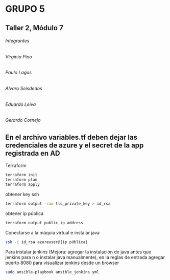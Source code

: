 # GRUPO 5
## Taller 2, Módulo 7
###### Integrantes
###### Virginia Pino
###### Paulo Lagos
###### Alvaro Seisdedos
###### Eduardo Leiva
###### Gerardo Cornejo

## En el archivo variables.tf deben dejar las credenciales de azure y el secret de la app registrada en AD


Terraform
```bash
terraform init
terraform plan
terraform apply
```

obtener key ssh
```bash
terraform output -raw tls_private_key > id_rsa
```

obtener ip pública
```bash
terraform output public_ip_address
```

Conectarse a la máquia virtual e instalar java 
```bash
ssh -i id_rsa azureuser@{ip pública}
```

Para instalar jenkins (Mejora: agregar la instalación de java antes que jenkins para n o instalar java manualmente), en la reglas de entrada agregar puerto 8080 para visualizar jenkins desde un browser
```bash
sudo ansible-playbook ansible_jenkins.yml 
```

